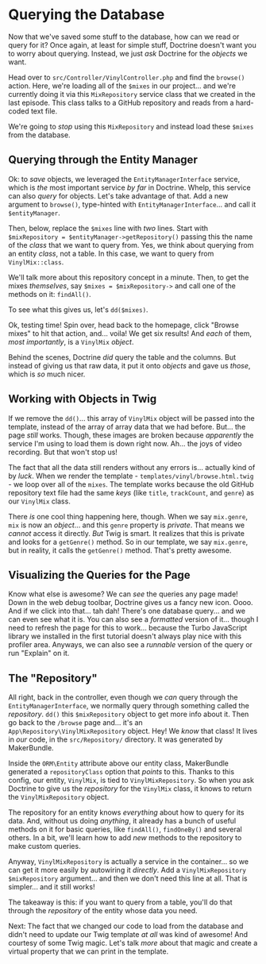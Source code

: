 # Querying the Database

Now that we've saved some stuff to the database, how can we read or query for it?
Once again, at least for simple stuff, Doctrine doesn't want you to worry about
querying. Instead, we just *ask* Doctrine for the *objects* we want.

Head over to `src/Controller/VinylController.php` and find the `browse()` action.
Here, we're loading all of the `$mixes` in our project... and we're currently
doing it via this `MixRepository` service class that we created in the last episode.
This class talks to a GitHub repository and reads from a hard-coded text file.

We're going to *stop* using this `MixRepository` and instead load these `$mixes`
from the database.

## Querying through the Entity Manager

Ok: to *save* objects, we leveraged the `EntityManagerInterface` service, which is
*the* most important service *by far* in Doctrine. Whelp, this service can also
*query* for objects. Let's take advantage of that. Add a new argument to `browse()`,
type-hinted with `EntityManagerInterface`... and call it `$entityManager`.

Then, below, replace the `$mixes` line with *two* lines. Start with
`$mixRepository = $entityManager->getRepository()` passing this the name of the
*class* that we want to query from. Yes, we think about querying from an entity
*class*, not a table. In this case, we want to query from `VinylMix::class`.

We'll talk more about this repository concept in a minute. Then, to get the mixes
*themselves*, say `$mixes = $mixRepository->` and call one of the methods
on it: `findAll()`.

To see what this gives us, let's `dd($mixes)`.

Ok, testing time! Spin over, head back to the homepage, click "Browse mixes" to hit
that action, and... voila! We get six results! And *each* of them, *most importantly*,
is a `VinylMix` *object*.

Behind the scenes, Doctrine *did* query the table and the columns. But instead of
giving us that raw data, it put it onto *objects* and gave us *those*, which
is *so* much nicer.

## Working with Objects in Twig

If we remove the `dd()`... this array of `VinylMix` object will be passed into the
template, instead of the array of array data that we had before. But... the page
*still* works. Though, these images are broken because *apparently* the service I'm
using to load them is down right now. Ah... the joys of video recording. But that
won't stop us!

The fact that all the data still renders without any errors is... actually kind of
by *luck*. When we render the template - `templates/vinyl/browse.html.twig` -
we loop over all of the `mixes`. The template works because the old GitHub repository
text file had the same *keys* (like `title`, `trackCount`, and `genre`) as our
`VinylMix` class.

There *is* one cool thing happening here, though. When we say `mix.genre`,
`mix` is now an *object*... and this `genre` property is *private*. That means we
*cannot* access it directly. *But* Twig is smart. It realizes that this is private
and looks for a `getGenre()` method. So in our template, we say `mix.genre`,
but in reality, it calls the `getGenre()` method. That's pretty awesome.

## Visualizing the Queries for the Page

Know what else is awesome? We can *see* the queries any page made! Down in
the web debug toolbar, Doctrine gives us a fancy new icon. Oooo. And if we click
into that... tah dah! There's one database query... and we can even see what it is.
You can also see a *formatted* version of it... though I need to refresh the page
for this to work... because the Turbo JavaScript library we installed in
the first tutorial doesn't always play nice with this profiler area. Anyways, we
can also see a *runnable* version of the query or run "Explain" on it.

## The "Repository"

All right, back in the controller, even though we *can* query through the
`EntityManagerInterface`, we normally query through something called the *repository*.
`dd()` this `$mixRepository` object to get more info about it. Then go back
to the `/browse` page and... it's an
`App\Repository\VinylMixRepository` object. Hey! We *know* that class! It lives
in *our* code, in the `src/Repository/` directory. It was generated by MakerBundle.

Inside the `ORM\Entity` attribute above our entity class, MakerBundle
generated a `repositoryClass` option that *points* to this. Thanks to this config,
our entity, `VinylMix`, is tied to `VinylMixRepository`. So when you ask Doctrine
to give us the *repository* for the `VinylMix` class, it knows to return the
`VinylMixRepository` object.

The repository for an entity knows *everything* about how to query for its data.
And, without us doing *anything*, it already has a bunch of useful methods on it
for basic queries, like `findAll()`, `findOneBy()` and several others. In a bit,
we'll learn how to add *new* methods to the repository to make custom queries.

Anyway, `VinylMixRepository` is actually a service in the container... so we can
get it more easily by autowiring it *directly*. Add a
`VinylMixRepository $mixRepository` argument... and then we don't need this line
at all. That is simpler... and it still works!

The takeaway is this: if you want to query from a table, you'll do that through
the *repository* of the entity whose data you need.

Next: The fact that we changed our code to load from the database and didn't need to
update our Twig template *at all* was kind of awesome! And courtesy of some Twig magic.
Let's talk *more* about that magic and create a virtual property that we can print in
the template.
